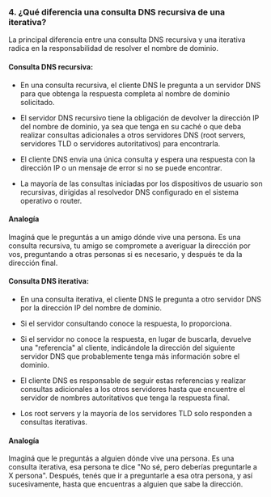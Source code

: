 ### 4. ¿Qué diferencia una consulta DNS recursiva de una iterativa?

La principal diferencia entre una consulta DNS recursiva y una iterativa radica en la responsabilidad de resolver el nombre de dominio.

#### Consulta DNS recursiva:

- En una consulta recursiva, el cliente DNS le pregunta a un servidor DNS para que obtenga la respuesta completa al nombre de dominio solicitado.

- El servidor DNS recursivo tiene la obligación de devolver la dirección IP del nombre de dominio, ya sea que tenga en su caché o que deba realizar consultas adicionales a otros servidores DNS (root servers, servidores TLD o servidores autoritativos) para encontrarla.

- El cliente DNS envía una única consulta y espera una respuesta con la dirección IP o un mensaje de error si no se puede encontrar.

- La mayoría de las consultas iniciadas por los dispositivos de usuario son recursivas, dirigidas al resolvedor DNS configurado en el sistema operativo o router.

#### Analogía

Imaginá que le preguntás a un amigo dónde vive una persona. Es una consulta recursiva, tu amigo se compromete a averiguar la dirección por vos, preguntando a otras personas si es necesario, y después te da la dirección final.

#### Consulta DNS iterativa:

- En una consulta iterativa, el cliente DNS le pregunta a otro servidor DNS por la dirección IP del nombre de dominio.

- Si el servidor consultando conoce la respuesta, lo proporciona.

- Si el servidor no conoce la respuesta, en lugar de buscarla, devuelve una "referencia" al cliente, indicándole la dirección del siguiente servidor DNS que probablemente tenga más información sobre el dominio.

- El cliente DNS es responsable de seguir estas referencias y realizar consultas adicionales a los otros servidores hasta que encuentre el servidor de nombres autoritativos que tenga la respuesta final.

- Los root servers y la mayoría de los servidores TLD solo responden a consultas iterativas.

#### Analogía

Imaginá que le preguntás a alguien dónde vive una persona. Es una consulta iterativa, esa persona te dice "No sé, pero deberías preguntarle a X persona". Después, tenés que ir a preguntarle a esa otra persona, y así sucesivamente, hasta que encuentras a alguien que sabe la dirección.